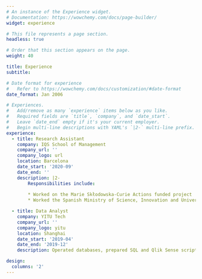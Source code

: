 ```yaml
---
# An instance of the Experience widget.
# Documentation: https://wowchemy.com/docs/page-builder/
widget: experience

# This file represents a page section.
headless: true

# Order that this section appears on the page.
weight: 40

title: Experience
subtitle:

# Date format for experience
#   Refer to https://wowchemy.com/docs/customization/#date-format
date_format: Jan 2006

# Experiences.
#   Add/remove as many `experience` items below as you like.
#   Required fields are `title`, `company`, and `date_start`.
#   Leave `date_end` empty if it's your current employer.
#   Begin multi-line descriptions with YAML's `|2-` multi-line prefix.
experience:
  - title: Research Assistant
    company: IQS School of Management
    company_url: ''
    company_logo: url
    location: Barcelona
    date_start: '2020-09'
    date_end: ''
    description: |2-
        Responsibilities include:
        
        * Worked on the Marie Skłodowska-Curie Actions funded project
        * Worked the Spanish Ministry of Science, Innovation and Universities funded project

  - title: Data Analyst
    company: YITU Tech
    company_url: ''
    company_logo: yitu
    location: Shanghai
    date_start: '2019-04'
    date_end: '2019-12'
    description: Operated databases, prepared SQL and Qlik Sense scripts for business analyses, visualized data with interactive dashboards, wrote weekly reports and assisted in product development, etc.

design:
  columns: '2'
---
```

